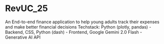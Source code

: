 # RevUC_25
  An End-to-end finance application to help young adults track their expenses and make better financial decisions
  Techstack: 
    Python (plotly, pandas) - Backend, 
    CSS, Python (dash) - Frontend,
    Google Gemini 2.0 Flash - Generative AI API
